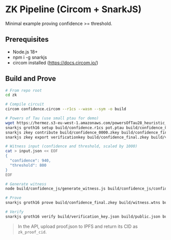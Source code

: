 # ZK Pipeline (Circom + SnarkJS)

Minimal example proving confidence >= threshold.

## Prerequisites
- Node.js 18+
- npm i -g snarkjs
- circom installed (https://docs.circom.io/)

## Build and Prove
```bash
# From repo root
cd zk

# Compile circuit
circom confidence.circom --r1cs --wasm --sym -o build

# Powers of Tau (use small ptau for demo)
wget https://hermez.s3-eu-west-1.amazonaws.com/powersOfTau28_heuristic_10.ptau -O pot.ptau
snarkjs groth16 setup build/confidence.r1cs pot.ptau build/confidence_0000.zkey
snarkjs zkey contribute build/confidence_0000.zkey build/confidence_final.zkey -e="drp-demo"
snarkjs zkey export verificationkey build/confidence_final.zkey build/verification_key.json

# Witness input (confidence and threshold, scaled by 1000)
cat > input.json << EOF
{
  "confidence": 940,
  "threshold": 800
}
EOF

# Generate witness
node build/confidence_js/generate_witness.js build/confidence_js/confidence.wasm input.json build/witness.wtns

# Prove
snarkjs groth16 prove build/confidence_final.zkey build/witness.wtns build/proof.json build/public.json

# Verify
snarkjs groth16 verify build/verification_key.json build/public.json build/proof.json
```

> In the API, upload proof.json to IPFS and return its CID as `zk_proof_cid`.


